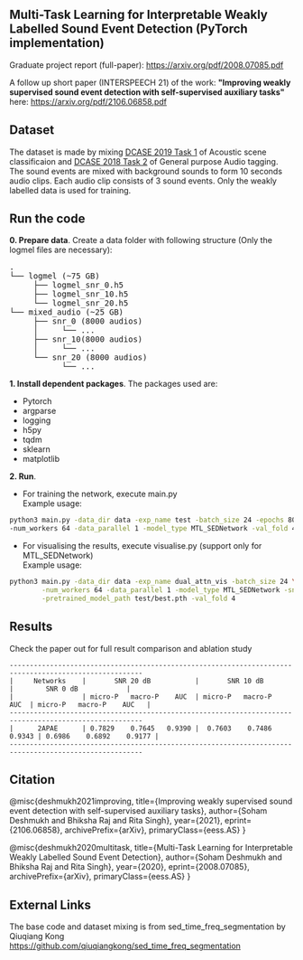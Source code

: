 ## Multi-Task Learning for Interpretable Weakly Labelled Sound Event Detection (PyTorch implementation)
Graduate project report (full-paper): https://arxiv.org/pdf/2008.07085.pdf

A follow up short paper (INTERSPEECH 21) of the work: <b>"Improving weakly supervised sound event detection with self-supervised auxiliary tasks"</b> here: https://arxiv.org/pdf/2106.06858.pdf

## Dataset
The dataset is made by mixing [DCASE 2019 Task 1](http://dcase.community/challenge2019/task-acoustic-scene-classification) of Acoustic scene classificaion and [DCASE 2018 Task 2](http://dcase.community/challenge2018/task-general-purpose-audio-tagging) of General purpose Audio tagging. The sound events are mixed with background sounds to form 10 seconds audio clips. Each audio clip consists of 3 sound events. Only the weakly labelled data is used for training.

## Run the code
**0. Prepare data**. Create a data folder with following structure (Only the logmel files are necessary):
<pre>
.
└── logmel (~75 GB)
     ├── logmel_snr_0.h5
     ├── logmel_snr_10.h5
     └── logmel_snr_20.h5   
└── mixed_audio (~25 GB)
     ├── snr_0 (8000 audios)
     │     └── ...
     ├── snr_10(8000 audios)
     │     └── ...
     └── snr_20 (8000 audios)
           └── ...
</pre>

**1. Install dependent packages**. The packages used are:
- Pytorch
- argparse
- logging
- h5py
- tqdm
- sklearn
- matplotlib

**2. Run**. <br>
- For training the network, execute main.py <br>
Example usage:
```bash
python3 main.py -data_dir data -exp_name test -batch_size 24 -epochs 80 -lr 1e-3 \
-num_workers 64 -data_parallel 1 -model_type MTL_SEDNetwork -val_fold 4 -snr 20 -alpha 0.001
```
- For visualising the results, execute visualise.py (support only for MTL_SEDNetwork) <br>
Example usage:
```bash
python3 main.py -data_dir data -exp_name dual_attn_vis -batch_size 24 \
        -num_workers 64 -data_parallel 1 -model_type MTL_SEDNetwork -snr 20 \
        -pretrained_model_path test/best.pth -val_fold 4
```
## Results
Check the paper out for full result comparison and ablation study
```
-------------------------------------------------------------------------------------------------------
|     Networks    |       SNR 20 dB           |       SNR 10 dB           |        SNR 0 dB            |  
|                 | micro-P   macro-P    AUC  | micro-P   macro-P    AUC  | micro-P   macro-P    AUC   |
-------------------------------------------------------------------------------------------------------
|      2APAE      | 0.7829    0.7645   0.9390 |  0.7603    0.7486  0.9343 | 0.6986    0.6892    0.9177 |
-------------------------------------------------------------------------------------------------------
```

## Citation
@misc{deshmukh2021improving,
      title={Improving weakly supervised sound event detection with self-supervised auxiliary tasks}, 
      author={Soham Deshmukh and Bhiksha Raj and Rita Singh},
      year={2021},
      eprint={2106.06858},
      archivePrefix={arXiv},
      primaryClass={eess.AS}
}

@misc{deshmukh2020multitask,
    title={Multi-Task Learning for Interpretable Weakly Labelled Sound Event Detection},
    author={Soham Deshmukh and Bhiksha Raj and Rita Singh},
    year={2020},
    eprint={2008.07085},
    archivePrefix={arXiv},
    primaryClass={eess.AS}
}

## External Links
The base code and dataset mixing is from sed_time_freq_segmentation by Qiuqiang Kong https://github.com/qiuqiangkong/sed_time_freq_segmentation
